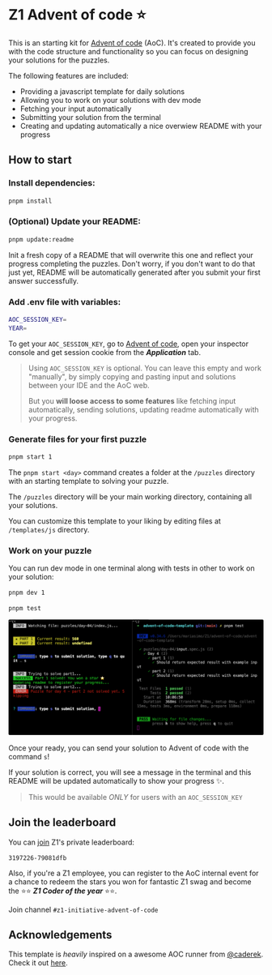 # Z1 Advent of code ⭐️

This is an starting kit for [Advent of code](https://adventofcode.com) (AoC). It's created to provide you with the code structure and functionality so you can focus on designing your solutions for the puzzles.

The following features are included:

- Providing a javascript template for daily solutions
- Allowing you to work on your solutions with dev mode
- Fetching your input automatically
- Submitting your solution from the terminal
- Creating and updating automatically a nice overwiew README with your progress

## How to start

### Install dependencies:

```bash
pnpm install
```

### (Optional) Update your README:

```bash
pnpm update:readme
```

Init a fresh copy of a README that will overwrite this one and reflect your progress completing the puzzles. Don't worry, if you don't want to do that just yet, README will be automatically generated after you submit your first answer successfully.

### Add .env file with variables:

```bash
AOC_SESSION_KEY=
YEAR=
```

To get your `AOC_SESSION_KEY`, go to [Advent of code](https://adventofcode.com), open your inspector console and get session cookie from the **_Application_** tab.

> Using `AOC_SESSION_KEY` is optional.
> You can leave this empty and work "manually", by simply copying and pasting input and solutions between your IDE and the AoC web.
>
> But you **will loose access to some features** like fetching input automatically, sending solutions, updating readme automatically with your progress.

### Generate files for your first puzzle

```bash
pnpm start 1
```

The `pnpm start <day>` command creates a folder at the `/puzzles` directory with an starting template to solving your puzzle.

The `/puzzles` directory will be your main working directory, containing all your solutions.

You can customize this template to your liking by editing files at `/templates/js` directory.

### Work on your puzzle

You can run dev mode in one terminal along with tests in other to work on your solution:

```bash
pnpm dev 1
```

```bash
pnpm test
```

![work on your puzzle, screenshot of terminal](./images/screenshot.png)

Once your ready, you can send your solution to Advent of code with the command `s`!

If your solution is correct, you will see a message in the terminal and this README will be updated automatically to show your progress ✨.

> This would be available _ONLY_ for users with an `AOC_SESSION_KEY`

## Join the leaderboard

You can [join](https://adventofcode.com/2022/leaderboard/private) Z1's private leaderboard:

```
3197226-79081dfb
```

Also, if you're a Z1 employee, you can register to the AoC internal event for a chance to redeem the stars you won for fantastic Z1 swag and become the ⭐️⭐️ **_Z1 Coder of the year_** ⭐️⭐️.

Join channel `#z1-initiative-advent-of-code`

## Acknowledgements

This template is _heavily_ inspired on a awesome AOC runner from [@caderek](https://github.com/caderek). Check it out [here](https://github.com/caderek/aocrunner).
